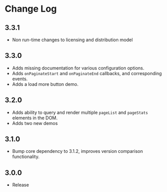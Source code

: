Change Log
==========

## 3.3.1
- Non run-time changes to licensing and distribution model

## 3.3.0
- Adds missing documentation for various configuration options.
- Adds `onPaginateStart` and `onPaginateEnd` callbacks, and corresponding events.
- Adds a load more button demo.

## 3.2.0

- Adds ability to query and render multiple `pageList` and `pageStats` elements in the DOM.
- Adds two new demos

## 3.1.0

- Bump core dependency to 3.1.2, improves version comparison functionality.

## 3.0.0

- Release
